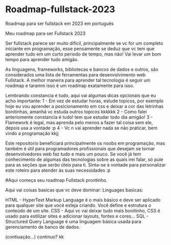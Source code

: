 # Roadmap-fullstack-2023
Roadmap para ser fullstack em 2023 em português

Meu roadmap para ser Fullstack 2023

Ser fullstack parece ser muito dificil, principalmente se vc for um completo iniciante em programação, esse pensamente se deduz que vc tem que aprender tudo em um curto periodo de tempo, mas não! Vai levar um bom tempo para aprender tudo amigão.

As linguagens, frameworks, bibliotecas e bancos de dados e outros, são considerados uma lista de ferramentas para desenvolvimento web Fullstack. A melhor maneira para aprender tal tecnologia é seguir um roadmap e taramm isso é um roadmap exatamente para isso.

Lembrando constancia é tudo, aqui vai algumas dicas opcionais que eu acho importante:
1 - Em vez de estudar horas, estude topicos, por exemplo hoje eu vou aprender a posicionamento em css e deixar a cor das letrinhas bonitinhas, amanhã vc estuda outros topicos kkkkkk
2 - Como falei anteriomente constancia é tudo! tem que estudar todo dia amigão!
3 - Flamework é legal, mas aprenda pelo menos a fazer tal coisa sem ele, depois usa a vontade :p
4 - Vc n vai aprender nada se não praticar, bem vindo a programação kkjj

Este repositorio beneficiará principalmente os noobs em programação, mas também é útil para programadores profissionais que desejam se tornar desenvolvedores web faz tudo e mais um pouco. Se você já tem conhecimento de algumas das tecnologias sobre as quais irei falar, só pule para as seções que serão úteis para ti. Sinta-se à vontade para personalizar este roteiro para atender às suas necessidades :p

#Aqui começa seu roadmap Fullstack prontinho.

Aqui vai coisas basicas que vc deve dominar:
Linguages basicas:

HTML - HyperText Markup Language é o mais básico e deve ser aplicado para qualquer site que você esteja criando. Você define e estrutura o conteúdo de um site.
CSS - Aqui vc vai deixar tudo mais bonitinho, CSS é usado para estilizar sites e adicionar layouts, fontes e cores...
SQL - Structured Query Language é uma linguagem básica usada para gerenciamento de banco de dados.

(contiuação...) 
continuo? kk






